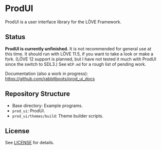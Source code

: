 # ProdUI

ProdUI is a user interface library for the LÖVE Framework.

## Status

**ProdUI is currently unfinished.** It is not recommended for general use at this time. It should run with LÖVE 11.5, if you want to take a look or make a fork. (LÖVE 12 support is planned, but I have not tested it much with ProdUI since the switch to SDL3.) See `WIP.md` for a rough list of pending work.

Documentation (also a work in progress): https://github.com/rabbitboots/prod_ui_docs


## Repository Structure

* Base directory: Example programs.
* `prod_ui`: ProdUI.
* `prod_ui/themes/build`: Theme builder scripts.


## License

See [LICENSE](https://github.com/rabbitboots/prod_ui_wip/blob/main/LICENSE) for details.
